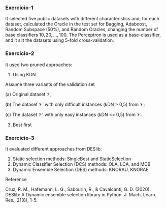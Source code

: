 ### Exercicio-1

It selected five public datasets with different characteristics and, for each dataset, 
calculated the Oracle in the test set for Bagging, Adaboost, Random Subspace (50\%), and Random Oracles,
changing the number of base classifiers ${10, 20, …, 100}$.
The Perceptron is used as a base-classifier, and it slit the datasets using 5-fold cross-validation.

### Exercicio-2

It used two pruned approaches:

1) Using KDN

Assume three variants of the validation set

(a) Original dataset 𝒱;

(b) The dataset 𝒱’ with only difficult instances (kDN > 0,5) from 𝒱;

(c) The dataset 𝒱’ with only easy instances (kDN <= 0,5) from 𝒱.

3) Best first

### Exercicio-3

It evaluated different approaches from DESlib:

1) Static selection methods: SingleBest and StaticSelection
2) Dynamic Classifier Selection (DCS) methods: OLA, LCA, and MCB
3) Dynamic Ensemble Selection (DES) methods: KNORAU, KNORAE

Reference

Cruz, R. M., Hafemann, L. G., Sabourin, R., & Cavalcanti, G. D. (2020). 
DESlib: A Dynamic ensemble selection library in Python. J. Mach. Learn. Res., 21(8), 1-5.
